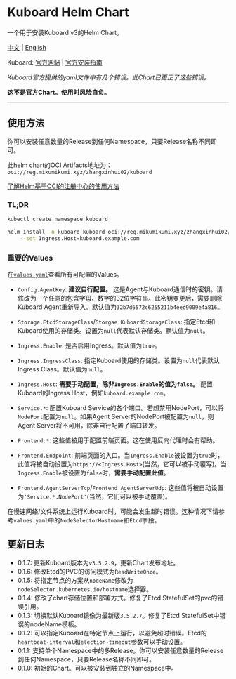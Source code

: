 # Kuboard Helm Chart

一个用于安装Kuboard v3的Helm Chart。

[中文](./README.md) | [English](./README_en.md)

Kuboard: [官方网站](https://kuboard.cn/) | [官方安装指南](https://kuboard.cn/install/v3/install-in-k8s.html#%E6%96%B9%E6%B3%95%E4%BA%8C-%E4%BD%BF%E7%94%A8-storageclass-%E6%8F%90%E4%BE%9B%E6%8C%81%E4%B9%85%E5%8C%96)

*Kuboard官方提供的yaml文件中有几个错误。此Chart已更正了这些错误。*

**这不是官方Chart。使用时风险自负。**

---

## 使用方法

你可以安装任意数量的Release到任何Namespace，只要Release名称不同即可。

此helm chart的OCI Artifacts地址为：`oci://reg.mikumikumi.xyz/zhangxinhui02/kuboard`

[了解Helm基于OCI的注册中心的使用方法](https://helm.sh/zh/docs/topics/registries/)

### TL;DR
```sh
kubectl create namespace kuboard

helm install -n kuboard kuboard oci://reg.mikumikumi.xyz/zhangxinhui02/kuboard \
    --set Ingress.Host=kuboard.example.com
```

### 重要的Values

在[`values.yaml`](./values.yaml)查看所有可配置的Values。

- `Config.AgentKey`: **建议自行配置。** 这是Agent与Kuboard通信时的密钥。请修改为一个任意的包含字母、数字的32位字符串。此密钥变更后，需要删除Kuboard Agent重新导入。默认值为`32b7d6572c6255211b4eec9009e4a816`。


- `Storage.EtcdStorageClass`/`Storgae.KuboardStorageClass`: 指定Etcd和Kuboard使用的存储类。设置为`null`代表默认存储类。默认值为`null`。


- `Ingress.Enable`: 是否启用Ingress。默认值为`true`。
- `Ingress.IngressClass`: 指定Kuboard使用的存储类。设置为`null`代表默认Ingress Class。默认值为`null`。
- `Ingress.Host`: **需要手动配置，除非`Ingress.Enable`的值为`false`。** 配置Kuboard的Ingress Host，例如`kuboard.example.com`。


- `Service.*`: 配置Kuboard Service的各个端口。若想禁用NodePort，可以将`NodePort`配置为`null`。如果Agent Server的NodePort被配置为`null`，则Agent Server将不可用，除非自行配置了端口转发。


- `Frontend.*`: 这些值被用于配置前端页面。这在使用反向代理时会有帮助。
- `Frontend.Endpoint`: 前端页面的入口。当`Ingress.Enable`被设置为`true`时，此值将被自动设置为`https://<Ingress.Host>`(当然，它可以被手动覆写)。当`Ingress.Enable`被设置为`false`时，**需要手动配置此值**。
- `Frontend.AgentServerTcp`/`Frontend.AgentServerUdp`: 这些值将被自动设置为`'Service.*.NodePort'`(当然，它们可以被手动覆盖)。

在慢速网络/文件系统上运行Kuboard时，可能会发生超时错误。这种情况下请参考`values.yaml`中的`NodeSelectorHostname`和`Etcd`字段。

##  更新日志

- 0.1.7: 更新Kuboard版本为`v3.5.2.9`，更新Chart发布地址。
- 0.1.6: 修改Etcd的PVC的访问模式为`ReadWriteOnce`。
- 0.1.5: 将指定节点的方案从`nodeName`修改为`nodeSelector.kubernetes.io/hostname`选择器。
- 0.1.4: 修改了chart存储位置和部署方式。修复了Etcd StatefulSet的pvc的错误引用。
- 0.1.3: 切换默认Kuboard镜像为最新版`3.5.2.7`。修复了Etcd StatefulSet中错误的nodeName模板。
- 0.1.2: 可以指定Kuboard在特定节点上运行，以避免超时错误。Etcd的`heartbeat-interval`和`election-timeout`参数可以手动设置。
- 0.1.1: 支持单个Namespace中的多Release。你可以安装任意数量的Release到任何Namespace，只要Release名称不同即可。
- 0.1.0: 初始的Chart。可以被安装到独立的Namespace中。

